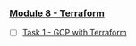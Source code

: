 ### [Module 8 - Terraform](https://github.com/YuriyPelykh/DevOps-22Q2-Pelykh-Yurii/-/tree/m8-Terraform)    
- [ ] [Task 1 - GCP with Terraform](https://github.com/YuriyPelykh/DevOps-22Q2-Pelykh-Yurii/-/tree/m8-Terraform-Task-01/m8-Terraform/m8-Terraform-Task-01)
